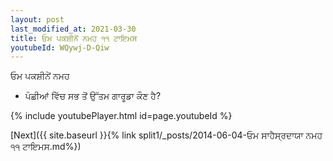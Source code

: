 ```yaml
---
layout: post
last_modified_at: 2021-03-30
title: ਓਮ ਪਕਸ਼ੀਨੇਂ ਨਮਹ ੧੧ ਟਾਇਮਸ
youtubeId: WQywj-D-Qiw
---
```

 
 
 ਓਮ ਪਕਸ਼ੀਨੇਂ ਨਮਹ  
 
 -  ਪੰਛੀਆਂ ਵਿੱਚ ਸਭ ਤੋਂ ਉੱਤਮ ਗਾਰੂਡਾ ਕੌਣ ਹੈ? 
 
  
 
  
 
 
 
 
 
 


{% include youtubePlayer.html id=page.youtubeId %}
 
[Next]({{ site.baseurl }}{% link  split1/_posts/2014-06-04-ਓਮ ਸਾਹੈਸ੍ਰਦਾਯਾ ਨਮਹ ੧੧ ਟਾਇਮਸ.md%})
 
